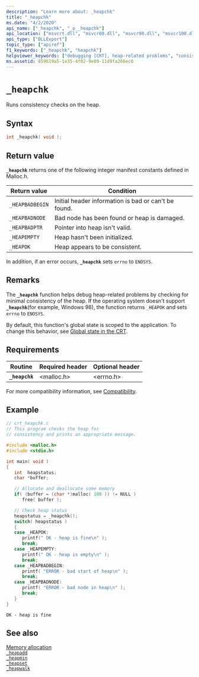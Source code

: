 ```yaml
---
description: "Learn more about: _heapchk"
title: "_heapchk"
ms.date: "4/2/2020"
api_name: ["_heapchk", "_o__heapchk"]
api_location: ["msvcrt.dll", "msvcr80.dll", "msvcr90.dll", "msvcr100.dll", "msvcr100_clr0400.dll", "msvcr110.dll", "msvcr110_clr0400.dll", "msvcr120.dll", "msvcr120_clr0400.dll", "ucrtbase.dll", "api-ms-win-crt-heap-l1-1-0.dll", "api-ms-win-crt-private-l1-1-0.dll"]
api_type: ["DLLExport"]
topic_type: ["apiref"]
f1_keywords: ["_heapchk", "heapchk"]
helpviewer_keywords: ["debugging [CRT], heap-related problems", "consistency checking of heaps", "heapchk function", "heaps, checking consistency", "_heapchk function"]
ms.assetid: 859619a5-1e35-4f02-9e09-11d9fa266ec0
---
```

# `_heapchk`

Runs consistency checks on the heap.

## Syntax

```C
int _heapchk( void );
```

## Return value

**`_heapchk`** returns one of the following integer manifest constants defined in Malloc.h.

|Return value|Condition|
|-|-|
| `_HEAPBADBEGIN` | Initial header information is bad or can't be found. |
| `_HEAPBADNODE` | Bad node has been found or heap is damaged. |
| `_HEAPBADPTR` | Pointer into heap isn't valid. |
| `_HEAPEMPTY` | Heap hasn't been initialized. |
| `_HEAPOK` | Heap appears to be consistent. |

In addition, if an error occurs, **`_heapchk`** sets `errno` to `ENOSYS`.

## Remarks

The **`_heapchk`** function helps debug heap-related problems by checking for minimal consistency of the heap. If the operating system doesn't support **`_heapchk`**(for example, Windows 98), the function returns `_HEAPOK` and sets `errno` to `ENOSYS`.

By default, this function's global state is scoped to the application. To change this behavior, see [Global state in the CRT](../global-state.md).

## Requirements

|Routine|Required header|Optional header|
|-------------|---------------------|---------------------|
|**`_heapchk`**|\<malloc.h>|\<errno.h>|

For more compatibility information, see [Compatibility](../compatibility.md).

## Example

```C
// crt_heapchk.c
// This program checks the heap for
// consistency and prints an appropriate message.

#include <malloc.h>
#include <stdio.h>

int main( void )
{
   int  heapstatus;
   char *buffer;

   // Allocate and deallocate some memory
   if( (buffer = (char *)malloc( 100 )) != NULL )
      free( buffer );

   // Check heap status
   heapstatus = _heapchk();
   switch( heapstatus )
   {
   case _HEAPOK:
      printf(" OK - heap is fine\n" );
      break;
   case _HEAPEMPTY:
      printf(" OK - heap is empty\n" );
      break;
   case _HEAPBADBEGIN:
      printf( "ERROR - bad start of heap\n" );
      break;
   case _HEAPBADNODE:
      printf( "ERROR - bad node in heap\n" );
      break;
   }
}
```

```Output
OK - heap is fine
```

## See also

[Memory allocation](../memory-allocation.md)\
[`_heapadd`](../heapadd.md)\
[`_heapmin`](heapmin.md)\
[`_heapset`](../heapset.md)\
[`_heapwalk`](heapwalk.md)
